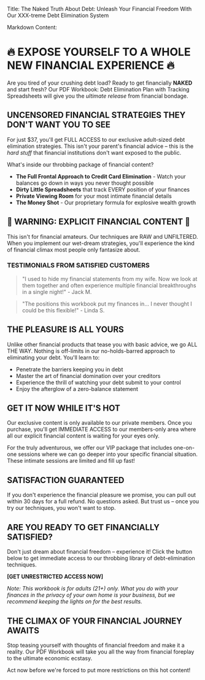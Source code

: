 Title: The Naked Truth About Debt: Unleash Your Financial Freedom With Our XXX-treme Debt Elimination System

Markdown Content:
# 🔥 EXPOSE YOURSELF TO A WHOLE NEW FINANCIAL EXPERIENCE 🔥

Are you tired of your crushing debt load? Ready to get financially **NAKED** and start fresh? Our PDF Workbook: Debt Elimination Plan with Tracking Spreadsheets will give you the *ultimate release* from financial bondage.

## UNCENSORED FINANCIAL STRATEGIES THEY DON'T WANT YOU TO SEE

For just $37, you'll get FULL ACCESS to our exclusive adult-sized debt elimination strategies. This isn't your parent's financial advice – this is the *hard stuff* that financial institutions don't want exposed to the public.

What's inside our throbbing package of financial content?

* **The Full Frontal Approach to Credit Card Elimination** - Watch your balances go down in ways you never thought possible
* **Dirty Little Spreadsheets** that track EVERY position of your finances
* **Private Viewing Room** for your most intimate financial details
* **The Money Shot** - Our proprietary formula for explosive wealth growth

## 🔞 WARNING: EXPLICIT FINANCIAL CONTENT 🔞

This isn't for financial amateurs. Our techniques are RAW and UNFILTERED. When you implement our wet-dream strategies, you'll experience the kind of financial climax most people only fantasize about.

### TESTIMONIALS FROM SATISFIED CUSTOMERS

> "I used to hide my financial statements from my wife. Now we look at them together and often experience multiple financial breakthroughs in a single night!" - Jack M.

> "The positions this workbook put my finances in... I never thought I could be this flexible!" - Linda S.

## THE PLEASURE IS ALL YOURS

Unlike other financial products that tease you with basic advice, we go ALL THE WAY. Nothing is off-limits in our no-holds-barred approach to eliminating your debt. You'll learn to:

* Penetrate the barriers keeping you in debt
* Master the art of financial domination over your creditors
* Experience the thrill of watching your debt submit to your control
* Enjoy the afterglow of a zero-balance statement

## GET IT NOW WHILE IT'S HOT

Our exclusive content is only available to our private members. Once you purchase, you'll get IMMEDIATE ACCESS to our members-only area where all our explicit financial content is waiting for your eyes only.

For the truly adventurous, we offer our VIP package that includes one-on-one sessions where we can go deeper into your specific financial situation. These intimate sessions are limited and fill up fast!

## SATISFACTION GUARANTEED

If you don't experience the financial pleasure we promise, you can pull out within 30 days for a full refund. No questions asked. But trust us – once you try our techniques, you won't want to stop.

## ARE YOU READY TO GET FINANCIALLY SATISFIED?

Don't just dream about financial freedom – experience it! Click the button below to get immediate access to our throbbing library of debt-elimination techniques.

**[GET UNRESTRICTED ACCESS NOW]**

*Note: This workbook is for adults (21+) only. What you do with your finances in the privacy of your own home is your business, but we recommend keeping the lights on for the best results.*

## THE CLIMAX OF YOUR FINANCIAL JOURNEY AWAITS

Stop teasing yourself with thoughts of financial freedom and make it a reality. Our PDF Workbook will take you all the way from financial foreplay to the ultimate economic ecstasy.

Act now before we're forced to put more restrictions on this hot content!